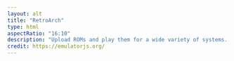 ```yaml
---
layout: alt
title: "RetroArch"
type: html
aspectRatio: "16:10"
description: "Upload ROMs and play them for a wide variety of systems. Nintendo, Sega, Atari, PS1, and more."
credit: https://emulatorjs.org/
---
```

